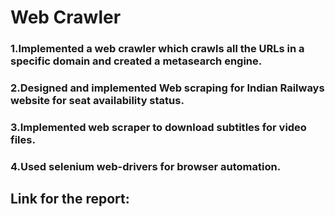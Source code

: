 # Web Crawler
### 1.Implemented a web crawler which crawls all the URLs in a specific domain and created a metasearch engine.
### 2.Designed and implemented Web scraping for Indian Railways website for seat availability status.
### 3.Implemented web scraper to download subtitles for video files.
### 4.Used selenium web-drivers for browser automation.
## Link for the report: 
